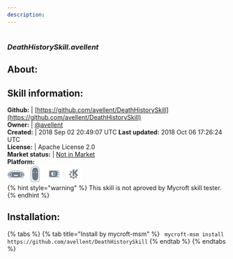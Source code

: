 ```yaml
---    
description:   
---    
```

#   
### _DeathHistorySkill.avellent_  
## About:  


## Skill information:  
**Github:** | [https://github.com/avellent/DeathHistorySkill](https://github.com/avellent/DeathHistorySkill)  
**Owner:** | [@avellent](https://github.com/avellent)  
**Created:** | 2018 Sep 02 20:49:07 UTC  **Last updated:** 2018 Oct 06 17:26:24 UTC  
**License:** | Apache License 2.0  
**Market status:** | [Not in Market](https://market.mycroft.ai/skill/)  
**Platform:**  
 ![](../.gitbook/assets/mark-1-icon.png)  ![](../.gitbook/assets/mark-2-icon.png)  ![](../.gitbook/assets/picroft-icon.png)  ![](../.gitbook/assets/kde.png)   
{% hint style="warning" %}
This skill is not aproved by Mycroft skill tester.
{% endhint %}
    
## Installation:  
{% tabs %}
{% tab title="Install by mycroft-msm" %}
``` mycroft-msm install https://github.com/avellent/DeathHistorySkill```
{% endtab %}
  {% endtabs %}
  